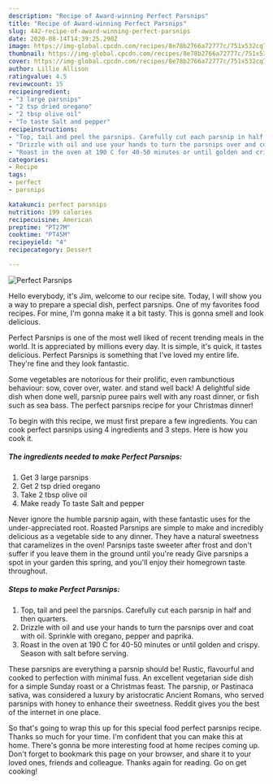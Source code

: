 ```yaml
---
description: "Recipe of Award-winning Perfect Parsnips"
title: "Recipe of Award-winning Perfect Parsnips"
slug: 442-recipe-of-award-winning-perfect-parsnips
date: 2020-08-14T14:39:25.290Z
image: https://img-global.cpcdn.com/recipes/8e78b2766a72777c/751x532cq70/perfect-parsnips-recipe-main-photo.jpg
thumbnail: https://img-global.cpcdn.com/recipes/8e78b2766a72777c/751x532cq70/perfect-parsnips-recipe-main-photo.jpg
cover: https://img-global.cpcdn.com/recipes/8e78b2766a72777c/751x532cq70/perfect-parsnips-recipe-main-photo.jpg
author: Lillie Allison
ratingvalue: 4.5
reviewcount: 15
recipeingredient:
- "3 large parsnips"
- "2 tsp dried oregano"
- "2 tbsp olive oil"
- "To taste Salt and pepper"
recipeinstructions:
- "Top, tail and peel the parsnips. Carefully cut each parsnip in half and then quarters."
- "Drizzle with oil and use your hands to turn the parsnips over and coat with oil. Sprinkle with oregano, pepper and paprika."
- "Roast in the oven at 190 C for 40-50 minutes or until golden and crispy. Season with salt before serving."
categories:
- Recipe
tags:
- perfect
- parsnips

katakunci: perfect parsnips 
nutrition: 199 calories
recipecuisine: American
preptime: "PT27M"
cooktime: "PT45M"
recipeyield: "4"
recipecategory: Dessert

---
```



![Perfect Parsnips](https://img-global.cpcdn.com/recipes/8e78b2766a72777c/751x532cq70/perfect-parsnips-recipe-main-photo.jpg)

Hello everybody, it's Jim, welcome to our recipe site. Today, I will show you a way to prepare a special dish, perfect parsnips. One of my favorites food recipes. For mine, I'm gonna make it a bit tasty. This is gonna smell and look delicious.

Perfect Parsnips is one of the most well liked of recent trending meals in the world. It is appreciated by millions every day. It is simple, it's quick, it tastes delicious. Perfect Parsnips is something that I've loved my entire life. They're fine and they look fantastic.

Some vegetables are notorious for their prolific, even rambunctious behaviour: sow, cover over, water. and stand well back! A delightful side dish when done well, parsnip puree pairs well with any roast dinner, or fish such as sea bass. The perfect parsnips recipe for your Christmas dinner!


To begin with this recipe, we must first prepare a few ingredients. You can cook perfect parsnips using 4 ingredients and 3 steps. Here is how you cook it.

<!--inarticleads1-->

##### The ingredients needed to make Perfect Parsnips:

1. Get 3 large parsnips
1. Get 2 tsp dried oregano
1. Take 2 tbsp olive oil
1. Make ready To taste Salt and pepper


Never ignore the humble parsnip again, with these fantastic uses for the under-appreciated root. Roasted Parsnips are simple to make and incredibly delicious as a vegetable side to any dinner. They have a natural sweetness that caramelizes in the oven! Parsnips taste sweeter after frost and don&#39;t suffer if you leave them in the ground until you&#39;re ready Give parsnips a spot in your garden this spring, and you&#39;ll enjoy their homegrown taste throughout. 

<!--inarticleads2-->

##### Steps to make Perfect Parsnips:

1. Top, tail and peel the parsnips. Carefully cut each parsnip in half and then quarters.
1. Drizzle with oil and use your hands to turn the parsnips over and coat with oil. Sprinkle with oregano, pepper and paprika.
1. Roast in the oven at 190 C for 40-50 minutes or until golden and crispy. Season with salt before serving.


These parsnips are everything a parsnip should be! Rustic, flavourful and cooked to perfection with minimal fuss. An excellent vegetarian side dish for a simple Sunday roast or a Christmas feast. The parsnip, or Pastinaca sativa, was considered a luxury by aristocratic Ancient Romans, who served parsnips with honey to enhance their sweetness. Reddit gives you the best of the internet in one place. 

So that's going to wrap this up for this special food perfect parsnips recipe. Thanks so much for your time. I'm confident that you can make this at home. There's gonna be more interesting food at home recipes coming up. Don't forget to bookmark this page on your browser, and share it to your loved ones, friends and colleague. Thanks again for reading. Go on get cooking!
